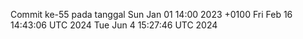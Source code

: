 Commit ke-55 pada tanggal Sun Jan 01 14:00 2023 +0100
Fri Feb 16 14:43:06 UTC 2024
Tue Jun  4 15:27:46 UTC 2024
